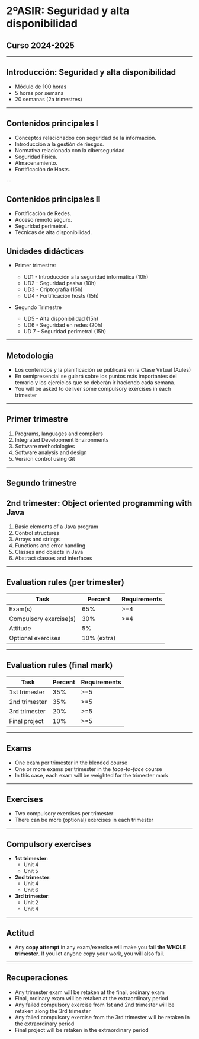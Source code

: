 
<!-- .slide: data-background="#000000" -->
# 2ºASIR: Seguridad y alta disponibilidad

## Curso 2024-2025

---

## Introducción: Seguridad y alta disponibilidad

- Módulo de 100 horas
- 5 horas por semana
- 20 semanas (2a trimestres)

---

## Contenidos principales I

 - Conceptos relacionados con seguridad de la información.
 - Introducción a la gestión de riesgos.
 - Normativa relacionada con la ciberseguridad
 - Seguridad Física.
 - Almacenamiento.
 - Fortificación de Hosts.

-- 

## Contenidos principales II

 - Fortificación de Redes.
 - Acceso remoto seguro.
 - Seguridad perimetral.
 - Técnicas de alta disponibilidad.

## Unidades didácticas

- Primer trimestre:
	- UD1 - Introducción a la seguridad informática (10h)
	- UD2 - Seguridad pasiva (10h)
	- UD3 - Criptografía (15h)
	- UD4 - Fortificación hosts (15h)

- Segundo Trimestre
	- UD5 - Alta disponibilidad (15h)
	- UD6 - Seguridad en redes (20h)
	- UD 7 - Seguridad perimetral  (15h)

---

## Metodología

- Los contenidos y la planificación se publicará en la Clase Virtual (Aules)
- En semipresencial se guiará sobre los puntos más importantes del temario y los ejercicios que se deberán ir haciendo cada semana. 
- You will be asked to deliver some compulsory exercises in each trimester

---


## Primer trimestre

1. Programs, languages and compilers
2. Integrated Development Environments
3. Software methodologies
4. Software analysis and design
5. Version control using Git

---

## Segundo trimestre


## 2nd trimester: Object oriented programming with Java

1. Basic elements of a Java program
2. Control structures
3. Arrays and strings
4. Functions and error handling
5. Classes and objects in Java
6. Abstract classes and interfaces

---

## Evaluation rules (per trimester)

|Task|Percent|Requirements|
|---|---|---|
|Exam(s)|65%|>=4|
|Compulsory exercise(s)|30%|>=4|
|Attitude|5%|   |
|Optional exercises|10% (extra)|   |

---

## Evaluation rules (final mark)

|Task|Percent|Requirements|
|---|---|---|
|1st trimester|35%|>=5|
|2nd trimester|35%|>=5|
|3rd trimester|20%|>=5|
|Final project|10%|>=5|


---

## Exams

- One exam per trimester in the blended course
- One or more exams per trimester in the *face-to-face* course
- In this case, each exam will be weighted for the trimester mark

---

## Exercises

- Two compulsory exercises per trimester
- There can be more (optional) exercises in each trimester

---

## Compulsory exercises

- **1st trimester**:
    - Unit 4
    - Unit 5
- **2nd trimester**:
    - Unit 4
    - Unit 6
- **3rd trimester**:
    - Unit 2
    - Unit 4

---

## Actitud


- Any **copy attempt** in any exam/exercise will make you fail **the WHOLE trimester**. If you let anyone copy your work, you will also fail.


---

## Recuperaciones

- Any trimester exam will be retaken at the final, ordinary exam
- Final, ordinary exam will be retaken at the extraordinary period
- Any failed compulsory exercise from 1st and 2nd trimester will be retaken along the 3rd trimester
- Any failed compulsory exercise from the 3rd trimester will be retaken in the extraordinary period
- Final project will be retaken in the extraordinary period
</script>
</section>

<section data-markdown>
<script type="text/template">
## The final project

- A complete project that includes all the contents of the module:
   - Software engineering (requirements, analysis, design)
   - Software implementation for the chosen product (using Java)
   - Other improvements (refactoring, testing...)
- We will start this project in the 2nd trimester
</script>
</section>

<section data-markdown>
<script type="text/template">
## Materials needed

- Through the Virtual Classroom you will be provided with all the materials
- You will have to upload your practical exercises to this Virtual Classroom
- You will need to use either your own laptop or an external hard drive to save your work (SDD with at least 512GB)
</script>
</section>